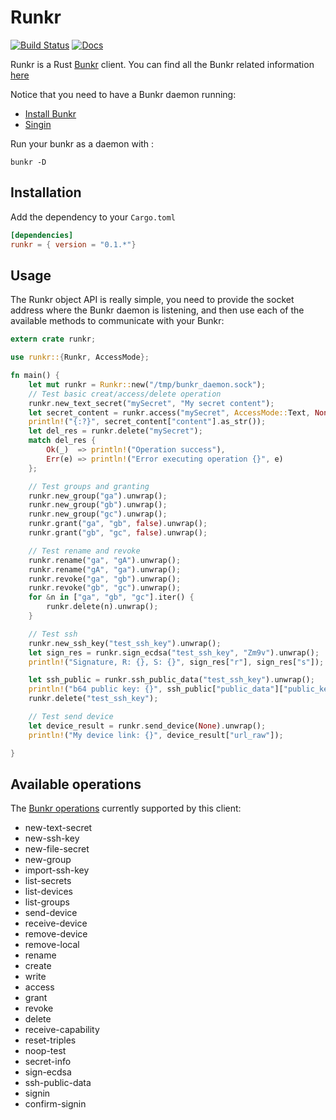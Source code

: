 # Runkr

[![Build Status](https://travis-ci.org/danielSanchezQ/runkr.svg?branch=master)](https://travis-ci.org/danielSanchezQ/runkr)
[![Docs](https://docs.rs/runkr/badge.svg)](https://docs.rs/runkr)

Runkr is a Rust [Bunkr](https://bunkr.app) client. You can find all the Bunkr related information [here](https://github.com/off-the-grid-inc/bunkr)

Notice that you need to have a Bunkr daemon running:
* [Install Bunkr](https://github.com/off-the-grid-inc/bunkr#Bunkr-Install)
* [Singin](https://github.com/off-the-grid-inc/bunkr#sign-in)

Run your bunkr as a daemon with :
```shell script
bunkr -D
```
 
## Installation

Add the dependency to your `Cargo.toml`
```toml
[dependencies]
runkr = { version = "0.1.*"}
```

## Usage

The Runkr object API is really simple, you need to provide the socket address where the Bunkr daemon is listening, and then use each of the available methods to communicate with your Bunkr:

```rust
extern crate runkr;

use runkr::{Runkr, AccessMode};

fn main() {
    let mut runkr = Runkr::new("/tmp/bunkr_daemon.sock");
    // Test basic creat/access/delete operation
    runkr.new_text_secret("mySecret", "My secret content");
    let secret_content = runkr.access("mySecret", AccessMode::Text, None).unwrap();
    println!("{:?}", secret_content["content"].as_str());
    let del_res = runkr.delete("mySecret");
    match del_res {
        Ok(_)  => println!("Operation success"),
        Err(e) => println!("Error executing operation {}", e)
    };

    // Test groups and granting
    runkr.new_group("ga").unwrap();
    runkr.new_group("gb").unwrap();
    runkr.new_group("gc").unwrap();
    runkr.grant("ga", "gb", false).unwrap();
    runkr.grant("gb", "gc", false).unwrap();

    // Test rename and revoke
    runkr.rename("ga", "gA").unwrap();
    runkr.rename("gA", "ga").unwrap();
    runkr.revoke("ga", "gb").unwrap();
    runkr.revoke("gb", "gc").unwrap();
    for &n in ["ga", "gb", "gc"].iter() {
        runkr.delete(n).unwrap();
    }

    // Test ssh
    runkr.new_ssh_key("test_ssh_key").unwrap();
    let sign_res = runkr.sign_ecdsa("test_ssh_key", "Zm9v").unwrap();
    println!("Signature, R: {}, S: {}", sign_res["r"], sign_res["s"]);

    let ssh_public = runkr.ssh_public_data("test_ssh_key").unwrap();
    println!("b64 public key: {}", ssh_public["public_data"]["public_key"]);
    runkr.delete("test_ssh_key");

    // Test send device
    let device_result = runkr.send_device(None).unwrap();
    println!("My device link: {}", device_result["url_raw"]);

}
```

## Available operations
The [Bunkr operations](https://github.com/off-the-grid-inc/bunkr#Docs) currently supported by this client:
* new-text-secret
* new-ssh-key
* new-file-secret
* new-group
* import-ssh-key
* list-secrets
* list-devices
* list-groups
* send-device
* receive-device
* remove-device
* remove-local
* rename
* create
* write
* access
* grant
* revoke
* delete
* receive-capability
* reset-triples
* noop-test
* secret-info
* sign-ecdsa
* ssh-public-data
* signin
* confirm-signin

